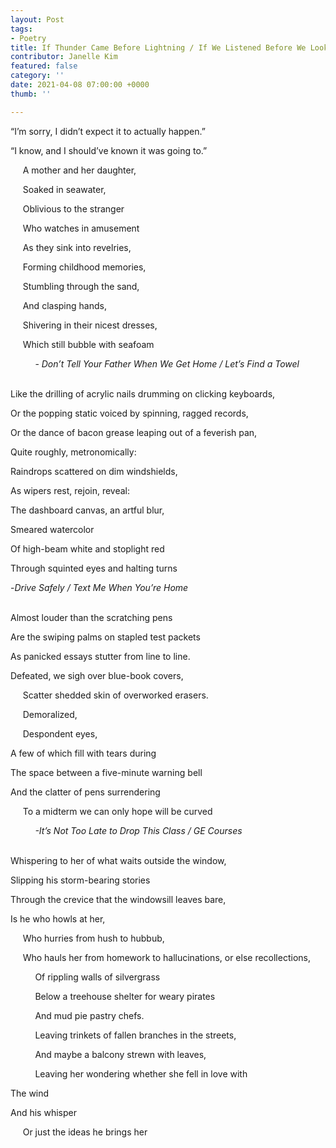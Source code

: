 ```yaml
---
layout: Post
tags:
- Poetry
title: If Thunder Came Before Lightning / If We Listened Before We Looked
contributor: Janelle Kim
featured: false
category: ''
date: 2021-04-08 07:00:00 +0000
thumb: ''

---
```

“I’m sorry, I didn’t expect it to actually happen.”

“I know, and I should’ve known it was going to.”

     A mother and her daughter,

     Soaked in seawater,

     Oblivious to the stranger

     Who watches in amusement

     As they sink into revelries,

     Forming childhood memories,

     Stumbling through the sand,

     And clasping hands,

     Shivering in their nicest dresses,

     Which still bubble with seafoam

          - _Don’t Tell Your Father When We Get Home / Let’s Find a Towel_

<br>Like the drilling of acrylic nails drumming on clicking keyboards,

Or the popping static voiced by spinning, ragged records,

Or the dance of bacon grease leaping out of a feverish pan,

Quite roughly, metronomically:

Raindrops scattered on dim windshields,

As wipers rest, rejoin, reveal:

The dashboard canvas, an artful blur,

Smeared watercolor

Of high-beam white and stoplight red

Through squinted eyes and halting turns

\-_Drive Safely / Text Me When You’re Home_

<br>Almost louder than the scratching pens

Are the swiping palms on stapled test packets

As panicked essays stutter from line to line.

Defeated, we sigh over blue-book covers,

     Scatter shedded skin of overworked erasers.

     Demoralized,

     Despondent eyes,

A few of which fill with tears during

The space between a five-minute warning bell

And the clatter of pens surrendering

     To a midterm we can only hope will be curved

          _-It’s Not Too Late to Drop This Class / GE Courses_

<br>Whispering to her of what waits outside the window,

Slipping his storm-bearing stories

Through the crevice that the windowsill leaves bare,

Is he who howls at her,

&nbsp;&nbsp;&nbsp;&nbsp;&nbsp;Who hurries from hush to hubbub,

&nbsp;&nbsp;&nbsp;&nbsp;&nbsp;Who hauls her from homework to hallucinations, or else recollections,

&nbsp;&nbsp;&nbsp;&nbsp;&nbsp;&nbsp;&nbsp;&nbsp;&nbsp;&nbsp;Of rippling walls of silvergrass

&nbsp;&nbsp;&nbsp;&nbsp;&nbsp;&nbsp;&nbsp;&nbsp;&nbsp;&nbsp;Below a treehouse shelter for weary pirates

&nbsp;&nbsp;&nbsp;&nbsp;&nbsp;&nbsp;&nbsp;&nbsp;&nbsp;&nbsp;And mud pie pastry chefs.

&nbsp;&nbsp;&nbsp;&nbsp;&nbsp;&nbsp;&nbsp;&nbsp;&nbsp;&nbsp;Leaving trinkets of fallen branches in the streets,

&nbsp;&nbsp;&nbsp;&nbsp;&nbsp;&nbsp;&nbsp;&nbsp;&nbsp;&nbsp;And maybe a balcony strewn with leaves,

&nbsp;&nbsp;&nbsp;&nbsp;&nbsp;&nbsp;&nbsp;&nbsp;&nbsp;&nbsp;Leaving her wondering whether she fell in love with

The wind

And his whisper

&nbsp;&nbsp;&nbsp;&nbsp;&nbsp;Or just the ideas he brings her